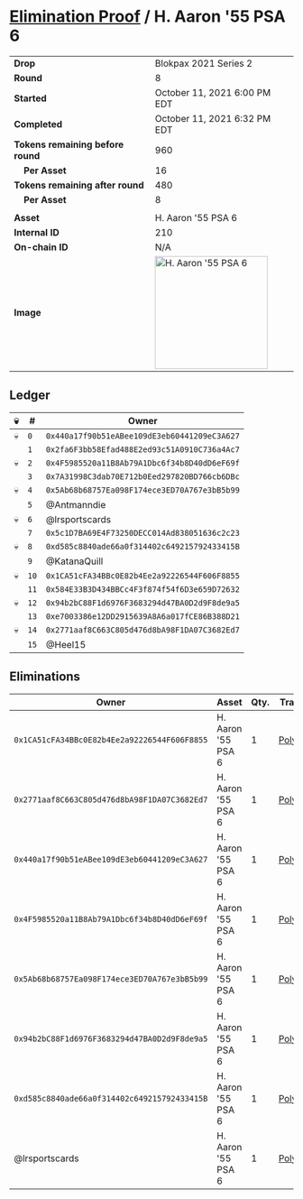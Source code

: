 # [Elimination Proof](./readme.md) / H. Aaron &#039;55 PSA 6

|||
|---|---|
| **Drop** | Blokpax 2021 Series 2 |
| **Round** | 8 |
| **Started** | October 11, 2021 6:00 PM EDT |
| **Completed** | October 11, 2021 6:32 PM EDT |
| **Tokens remaining before round** | 960 |
| **&nbsp;&nbsp;&nbsp;&nbsp;Per Asset** | 16 |
| **Tokens remaining after round** | 480 |
| **&nbsp;&nbsp;&nbsp;&nbsp;Per Asset** | 8 |
| | |
| **Asset** | H. Aaron &#039;55 PSA 6 |
| **Internal ID** | 210 |
| **On-chain ID** | N/A |
| **Image** | <img src="https://tcdn.blokpax.com/9484ebfa-63ae-4fd8-b165-bf2b9dd2d79d/ee389f617743e450c917a4b4996f1d1b15f384d41774cd4eaee2426a617367fb.jpg" height="200" alt="H. Aaron &#039;55 PSA 6" /> |

## Ledger

| 💀 | # | Owner |
| --- | --- | --- |
| 💀 | `0` | `0x440a17f90b51eABee109dE3eb60441209eC3A627` |
|  | `1` | `0x2fa6F3bb58Efad488E2ed93c51A0910C736a4Ac7` |
| 💀 | `2` | `0x4F5985520a11B8Ab79A1Dbc6f34b8D40dD6eF69f` |
|  | `3` | `0x7A31998C3dab70E712b0Eed297820BD766cb6DBc` |
| 💀 | `4` | `0x5Ab68b68757Ea098F174ece3ED70A767e3bB5b99` |
|  | `5` | @Antmanndie |
| 💀 | `6` | @lrsportscards |
|  | `7` | `0x5c1D7BA69E4F73250DECC014Ad838051636c2c23` |
| 💀 | `8` | `0xd585c8840ade66a0f314402c649215792433415B` |
|  | `9` | @KatanaQuill |
| 💀 | `10` | `0x1CA51cFA34BBc0E82b4Ee2a92226544F606F8855` |
|  | `11` | `0x584E33B3D434BBCc4F3f874f54f6D3e659D72632` |
| 💀 | `12` | `0x94b2bC88F1d6976F3683294d47BA0D2d9F8de9a5` |
|  | `13` | `0xe7003386e12DD2915639A8A6a017fCE86B388D21` |
| 💀 | `14` | `0x2771aaf8C663C805d476d8bA98F1DA07C3682Ed7` |
|  | `15` | @Heel15 |


## Eliminations

| Owner | Asset | Qty. | Transaction |
| --- | --- | --- | --- |
| `0x1CA51cFA34BBc0E82b4Ee2a92226544F606F8855` | H. Aaron '55 PSA 6 | 1 | [Polygonscan](https://polygonscan.com/tx/0x68a7e60fae5a1de58099b633720f3f551350d5bd1eeb12cb7a899ad6012b570a) |
| `0x2771aaf8C663C805d476d8bA98F1DA07C3682Ed7` | H. Aaron '55 PSA 6 | 1 | [Polygonscan](https://polygonscan.com/tx/0x0f3eef181322307d2b0e7fc521e0cc17a6a8e1375edc3b960b41b61b7b242e53) |
| `0x440a17f90b51eABee109dE3eb60441209eC3A627` | H. Aaron '55 PSA 6 | 1 | [Polygonscan](https://polygonscan.com/tx/0x875facc3328f31460f95f4796972cfb12929caa1ad85e1f83944671b6dec2f38) |
| `0x4F5985520a11B8Ab79A1Dbc6f34b8D40dD6eF69f` | H. Aaron '55 PSA 6 | 1 | [Polygonscan](https://polygonscan.com/tx/0x0af1c8735e701606a59baaf65c0eace09f95ce1fc0bb2ab0e026d2d34f165ea0) |
| `0x5Ab68b68757Ea098F174ece3ED70A767e3bB5b99` | H. Aaron '55 PSA 6 | 1 | [Polygonscan](https://polygonscan.com/tx/0xe683c955a2cddf07619de4f647bea9f68bdeca92c6cea811923eb178dceb0f93) |
| `0x94b2bC88F1d6976F3683294d47BA0D2d9F8de9a5` | H. Aaron '55 PSA 6 | 1 | [Polygonscan](https://polygonscan.com/tx/0x42c0646ae6b27328f4d0bbf5b2c677cd47ca7d5bcc9efbefd59c82076daaf0dd) |
| `0xd585c8840ade66a0f314402c649215792433415B` | H. Aaron '55 PSA 6 | 1 | [Polygonscan](https://polygonscan.com/tx/0xcb5a0be7aa298147b88e4b3f1b13037b2cf146ed3a8bca202e6cce31af4d6ae5) |
| @lrsportscards | H. Aaron '55 PSA 6 | 1 | [Polygonscan](https://polygonscan.com/tx/0x525b8dd4a85983f66ec5bf7a46f686408f051e9d17abcafa0b65f06eaf06c5ff) |
